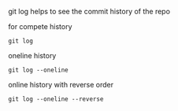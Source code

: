 git log helps to see the commit history of the repo

for compete history
```
git log
```

oneline history
```
git log --oneline
```

online history with reverse order
```
git log --oneline --reverse
```